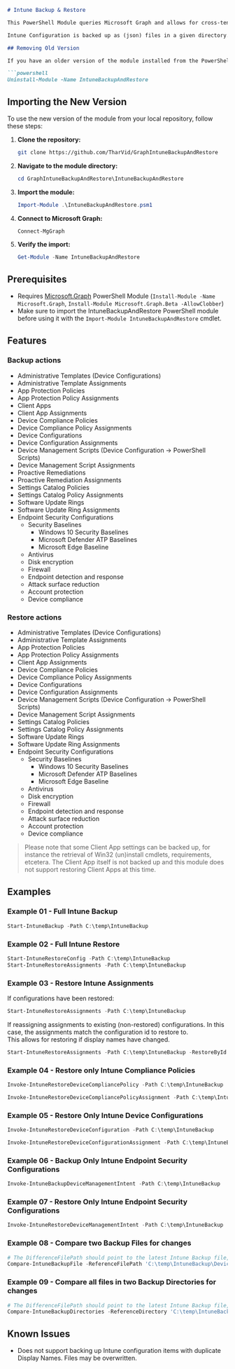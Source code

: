 
```markdown
# Intune Backup & Restore

This PowerShell Module queries Microsoft Graph and allows for cross-tenant Backup & Restore actions of your Intune Configuration.

Intune Configuration is backed up as (json) files in a given directory.

## Removing Old Version

If you have an older version of the module installed from the PowerShell Gallery, you should uninstall it first:

```powershell
Uninstall-Module -Name IntuneBackupAndRestore
```

## Importing the New Version

To use the new version of the module from your local repository, follow these steps:

1. **Clone the repository:**

   ```bash
   git clone https://github.com/TharVid/GraphIntuneBackupAndRestore
   ```

2. **Navigate to the module directory:**

   ```powershell
   cd GraphIntuneBackupAndRestore\IntuneBackupAndRestore
   ```

3. **Import the module:**

   ```powershell
   Import-Module .\IntuneBackupAndRestore.psm1
   ```

4. **Connect to Microsoft Graph:**

   ```powershell
   Connect-MgGraph
   ```

5. **Verify the import:**

   ```powershell
   Get-Module -Name IntuneBackupAndRestore
   ```

## Prerequisites

- Requires [Microsoft.Graph](https://github.com/microsoftgraph/msgraph-sdk-powershell) PowerShell Module (`Install-Module -Name Microsoft.Graph`, `Install-Module Microsoft.Graph.Beta -AllowClobber`)
- Make sure to import the IntuneBackupAndRestore PowerShell module before using it with the `Import-Module IntuneBackupAndRestore` cmdlet.

## Features

### Backup actions

- Administrative Templates (Device Configurations)
- Administrative Template Assignments
- App Protection Policies
- App Protection Policy Assignments
- Client Apps
- Client App Assignments
- Device Compliance Policies
- Device Compliance Policy Assignments
- Device Configurations
- Device Configuration Assignments
- Device Management Scripts (Device Configuration -> PowerShell Scripts)
- Device Management Script Assignments
- Proactive Remediations
- Proactive Remediation Assignments
- Settings Catalog Policies
- Settings Catalog Policy Assignments
- Software Update Rings
- Software Update Ring Assignments
- Endpoint Security Configurations
  - Security Baselines
    - Windows 10 Security Baselines
    - Microsoft Defender ATP Baselines
    - Microsoft Edge Baseline
  - Antivirus
  - Disk encryption
  - Firewall
  - Endpoint detection and response
  - Attack surface reduction
  - Account protection
  - Device compliance

### Restore actions

- Administrative Templates (Device Configurations)
- Administrative Template Assignments
- App Protection Policies
- App Protection Policy Assignments
- Client App Assignments
- Device Compliance Policies
- Device Compliance Policy Assignments
- Device Configurations
- Device Configuration Assignments
- Device Management Scripts (Device Configuration -> PowerShell Scripts)
- Device Management Script Assignments
- Settings Catalog Policies
- Settings Catalog Policy Assignments
- Software Update Rings
- Software Update Ring Assignments
- Endpoint Security Configurations
  - Security Baselines
    - Windows 10 Security Baselines
    - Microsoft Defender ATP Baselines
    - Microsoft Edge Baseline
  - Antivirus
  - Disk encryption
  - Firewall
  - Endpoint detection and response
  - Attack surface reduction
  - Account protection
  - Device compliance

> Please note that some Client App settings can be backed up, for instance the retrieval of Win32 (un)install cmdlets, requirements, etcetera. The Client App itself is not backed up and this module does not support restoring Client Apps at this time.

## Examples

### Example 01 - Full Intune Backup

```powershell
Start-IntuneBackup -Path C:\temp\IntuneBackup
```

### Example 02 - Full Intune Restore

```powershell
Start-IntuneRestoreConfig -Path C:\temp\IntuneBackup
Start-IntuneRestoreAssignments -Path C:\temp\IntuneBackup
```

### Example 03 - Restore Intune Assignments

If configurations have been restored:

```powershell
Start-IntuneRestoreAssignments -Path C:\temp\IntuneBackup
```

If reassigning assignments to existing (non-restored) configurations. In this case, the assignments match the configuration id to restore to.  
This allows for restoring if display names have changed.

```powershell
Start-IntuneRestoreAssignments -Path C:\temp\IntuneBackup -RestoreById $true
```

### Example 04 - Restore only Intune Compliance Policies

```powershell
Invoke-IntuneRestoreDeviceCompliancePolicy -Path C:\temp\IntuneBackup
```

```powershell
Invoke-IntuneRestoreDeviceCompliancePolicyAssignment -Path C:\temp\IntuneBackup
```

### Example 05 - Restore Only Intune Device Configurations

```powershell
Invoke-IntuneRestoreDeviceConfiguration -Path C:\temp\IntuneBackup
```

```powershell
Invoke-IntuneRestoreDeviceConfigurationAssignment -Path C:\temp\IntuneBackup
```

### Example 06 - Backup Only Intune Endpoint Security Configurations

```powershell
Invoke-IntuneBackupDeviceManagementIntent -Path C:\temp\IntuneBackup
```

### Example 07 - Restore Only Intune Endpoint Security Configurations

```powershell
Invoke-IntuneRestoreDeviceManagementIntent -Path C:\temp\IntuneBackup
```

### Example 08 - Compare two Backup Files for changes

```powershell
# The DifferenceFilePath should point to the latest Intune Backup file, as it might contain new properties.
Compare-IntuneBackupFile -ReferenceFilePath 'C:\temp\IntuneBackup\Device Configurations\Windows - Endpoint Protection.json' -DifferenceFilePath 'C:\temp\IntuneBackupLatest\Device Configurations\Windows - Endpoint Protection.json'
```

### Example 09 - Compare all files in two Backup Directories for changes

```powershell
# The DifferenceFilePath should point to the latest Intune Backup file, as it might contain new properties.
Compare-IntuneBackupDirectories -ReferenceDirectory 'C:\temp\IntuneBackup' -DifferenceDirectory 'C:\temp\IntuneBackup2'
```

## Known Issues

- Does not support backing up Intune configuration items with duplicate Display Names. Files may be overwritten.
```
